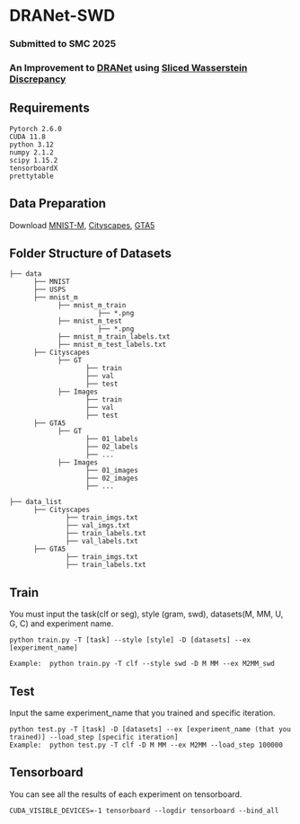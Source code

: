 # DRANet-SWD
### Submitted to SMC 2025
### An Improvement to [DRANet](https://github.com/Seung-Hun-Lee/DRANet) using [Sliced Wasserstein Discrepancy](https://github.com/apple/ml-cvpr2019-swd)
### 
## Requirements
```
Pytorch 2.6.0
CUDA 11.8
python 3.12
numpy 2.1.2
scipy 1.15.2
tensorboardX
prettytable
```
## Data Preparation
Download [MNIST-M](https://github.com/fungtion/DANN), [Cityscapes](https://www.cityscapes-dataset.com/), [GTA5](https://download.visinf.tu-darmstadt.de/data/from_games/)
## Folder Structure of Datasets
```
├── data
      ├── MNIST
      ├── USPS
      ├── mnist_m
            ├── mnist_m_train
                      ├── *.png
            ├── mnist_m_test
                      ├── *.png
            ├── mnist_m_train_labels.txt
            ├── mnist_m_test_labels.txt
      ├── Cityscapes
            ├── GT
                   ├── train
                   ├── val
                   ├── test
            ├── Images
                   ├── train
                   ├── val
                   ├── test
      ├── GTA5
            ├── GT
                   ├── 01_labels
                   ├── 02_labels
                   ├── ...
            ├── Images
                   ├── 01_images
                   ├── 02_images
                   ├── ...
      
├── data_list
      ├── Cityscapes
              ├── train_imgs.txt
              ├── val_imgs.txt
              ├── train_labels.txt
              ├── val_labels.txt
      ├── GTA5
              ├── train_imgs.txt
              ├── train_labels.txt

```
## Train
You must input the task(clf or seg), style (gram, swd), datasets(M, MM, U, G, C) and experiment name.
```
python train.py -T [task] --style [style] -D [datasets] --ex [experiment_name]

Example:  python train.py -T clf --style swd -D M MM --ex M2MM_swd
```
## Test
Input the same experiment_name that you trained and specific iteration.
```
python test.py -T [task] -D [datasets] --ex [experiment_name (that you trained)] --load_step [specific iteration]
Example:  python test.py -T clf -D M MM --ex M2MM --load_step 100000
```
## Tensorboard
You can see all the results of each experiment on tensorboard.
```
CUDA_VISIBLE_DEVICES=-1 tensorboard --logdir tensorboard --bind_all
```
